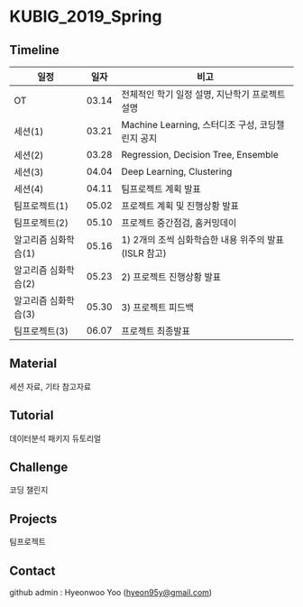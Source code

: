 # KUBIG_2019_Spring

## Timeline
| 일정                    |  일자 | 비고                                |
| ------------------- | -------------|-------------------------- |
| OT         | 03.14|전체적인 학기 일정 설명, 지난학기 프로젝트 설명         |
| 세션(1)       |03.21 |Machine Learning, 스터디조 구성, 코딩챌린지 공지             |
| 세션(2)        |03.28 |Regression, Decision Tree, Ensemble                            |
| 세션(3)            |04.04 |Deep Learning, Clustering    |
| 세션(4)           |04.11 |팀프로젝트 계획 발표     |
| 팀프로젝트(1)             | 05.02|프로젝트 계획 및 진행상황 발표    |
| 팀프로젝트(2)     |05.10| 프로젝트 중간점검, 홈커밍데이                          |
| 알고리즘 심화학습(1) | 05.16|1) 2개의 조씩 심화학습한 내용 위주의 발표 (ISLR 참고)  |
| 알고리즘 심화학습(2) |05.23 |2) 프로젝트 진행상황 발표  |
| 알고리즘 심화학습(3) |05.30 |3) 프로젝트 피드백 |
| 팀프로젝트(3) | 06.07|프로젝트 최종발표  |

## Material
세션 자료, 기타 참고자료

## Tutorial
데이터분석 패키지 듀토리얼

## Challenge
코딩 챌린지

## Projects
팀프로젝트

## Contact
github admin : Hyeonwoo Yoo (hyeon95y@gmail.com)


